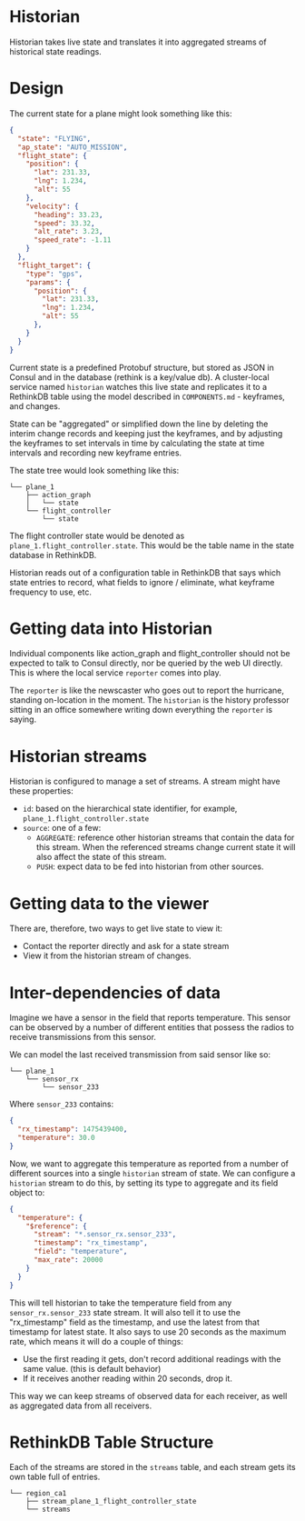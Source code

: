 Historian
==========

Historian takes live state and translates it into aggregated streams of historical state readings.

Design
======

The current state for a plane might look something like this:

```json
{
  "state": "FLYING",
  "ap_state": "AUTO_MISSION",
  "flight_state": {
    "position": {
      "lat": 231.33,
      "lng": 1.234,
      "alt": 55
    },
    "velocity": {
      "heading": 33.23,
      "speed": 33.32,
      "alt_rate": 3.23,
      "speed_rate": -1.11
    }
  },
  "flight_target": {
    "type": "gps",
    "params": {
      "position": {
        "lat": 231.33,
        "lng": 1.234,
        "alt": 55
      },
    }
  }
}
```

Current state is a predefined Protobuf structure, but stored as JSON in Consul and in the database (rethink is a key/value db). A cluster-local service named `historian` watches this live state and replicates it to a RethinkDB table using the model described in `COMPONENTS.md` - keyframes, and changes.

State can be "aggregated" or simplified down the line by deleting the interim change records and keeping just the keyframes, and by adjusting the keyframes to set intervals in time by calculating the state at time intervals and recording new keyframe entries.

The state tree would look something like this:

```
└── plane_1
    ├── action_graph
    │   └── state
    └── flight_controller
        └── state
```

The flight controller state would be denoted as `plane_1.flight_controller.state`. This would be the table name in the state database in RethinkDB.

Historian reads out of a configuration table in RethinkDB that says which state entries to record, what fields to ignore / eliminate, what keyframe frequency to use, etc.

Getting data into Historian
========================

Individual components like action_graph and flight_controller should not be expected to talk to Consul directly, nor be queried by the web UI directly. This is where the local service `reporter` comes into play.

The `reporter` is like the newscaster who goes out to report the hurricane, standing on-location in the moment. The `historian` is the history professor sitting in an office somewhere writing down everything the `reporter` is saying.

Historian streams
=================

Historian is configured to manage a set of streams. A stream might have these properties:

 - `id`: based on the hierarchical state identifier, for example, `plane_1.flight_controller.state`
 - `source`: one of a few:
   - `AGGREGATE`: reference other historian streams that contain the data for this stream. When the referenced streams change current state it will also affect the state of this stream.
   - `PUSH`: expect data to be fed into historian from other sources.

Getting data to the viewer
==========================

There are, therefore, two ways to get live state to view it:

 - Contact the reporter directly and ask for a state stream
 - View it from the historian stream of changes.

Inter-dependencies of data
==========================

Imagine we have a sensor in the field that reports temperature. This sensor can be observed by a number of different entities that possess the radios to receive transmissions from this sensor.

We can model the last received transmission from said sensor like so:

```
└── plane_1
    └── sensor_rx
        └── sensor_233
```

Where `sensor_233` contains:

```json
{
  "rx_timestamp": 1475439400,
  "temperature": 30.0
}
```

Now, we want to aggregate this temperature as reported from a number of different sources into a single `historian` stream of state. We can configure a `historian` stream to do this, by setting its type to aggregate and its field object to:

```json
{
  "temperature": {
    "$reference": {
      "stream": "*.sensor_rx.sensor_233",
      "timestamp": "rx_timestamp",
      "field": "temperature",
      "max_rate": 20000
    }
  }
}
```

This will tell historian to take the temperature field from any `sensor_rx.sensor_233` state stream. It will also tell it to use the "rx_timestamp" field as the timestamp, and use the latest from that timestamp for latest state. It also says to use 20 seconds as the maximum rate, which means it will do a couple of things:

 - Use the first reading it gets, don't record additional readings with the same value. (this is default behavior)
 - If it receives another reading within 20 seconds, drop it.

This way we can keep streams of observed data for each receiver, as well as aggregated data from all receivers.

RethinkDB Table Structure
=========================

Each of the streams are stored in the `streams` table, and each stream gets its own table full of entries.

```
└── region_ca1
    ├── stream_plane_1_flight_controller_state
    └── streams
```
